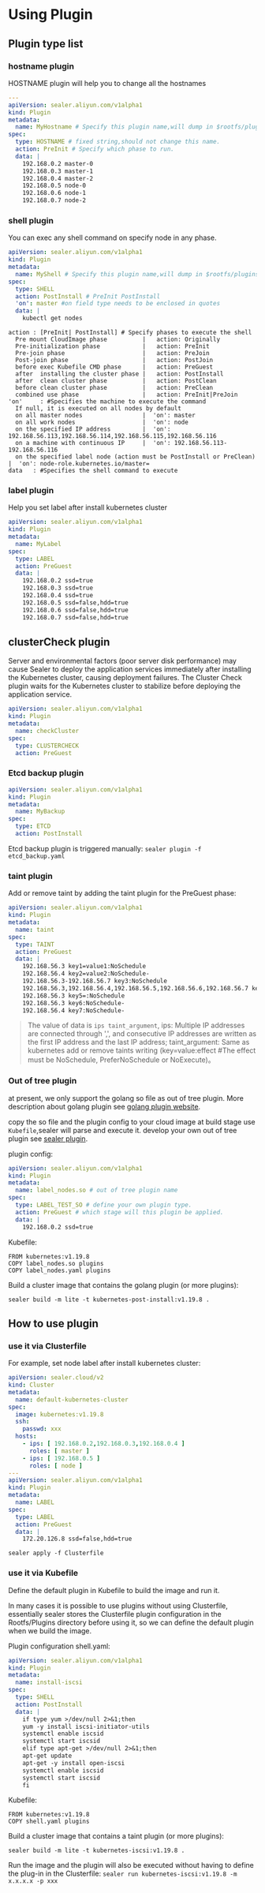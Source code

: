 # Using Plugin

## Plugin type list

### hostname plugin

HOSTNAME plugin will help you to change all the hostnames

```yaml
---
apiVersion: sealer.aliyun.com/v1alpha1
kind: Plugin
metadata:
  name: MyHostname # Specify this plugin name,will dump in $rootfs/plugins dir.
spec:
  type: HOSTNAME # fixed string,should not change this name.
  action: PreInit # Specify which phase to run.
  data: |
    192.168.0.2 master-0
    192.168.0.3 master-1
    192.168.0.4 master-2
    192.168.0.5 node-0
    192.168.0.6 node-1
    192.168.0.7 node-2
```

### shell plugin

You can exec any shell command on specify node in any phase.

```yaml
apiVersion: sealer.aliyun.com/v1alpha1
kind: Plugin
metadata:
  name: MyShell # Specify this plugin name,will dump in $rootfs/plugins dir.
spec:
  type: SHELL
  action: PostInstall # PreInit PostInstall
  'on': master #on field type needs to be enclosed in quotes
  data: |
    kubectl get nodes
```

```shell
action : [PreInit| PostInstall] # Specify phases to execute the shell
  Pre mount CloudImage phase          |   action: Originally
  Pre-initialization phase            |   action: PreInit
  Pre-join phase                      |   action: PreJoin
  Post-join phase                     |   action: PostJoin
  before exec Kubefile CMD phase      |   action: PreGuest
  after  installing the cluster phase |   action: PostInstall
  after  clean cluster phase          |   action: PostClean
  before clean cluster phase          |   action: PreClean
  combined use phase                  |   action: PreInit|PreJoin
'on'     : #Specifies the machine to execute the command
  If null, it is executed on all nodes by default
  on all master nodes                 |  'on': master
  on all work nodes                   |  'on': node
  on the specified IP address         |  'on': 192.168.56.113,192.168.56.114,192.168.56.115,192.168.56.116
  on a machine with continuous IP     |  'on': 192.168.56.113-192.168.56.116
  on the specified label node (action must be PostInstall or PreClean)  |  'on': node-role.kubernetes.io/master=
data   : #Specifies the shell command to execute
```

### label plugin

Help you set label after install kubernetes cluster

```yaml
apiVersion: sealer.aliyun.com/v1alpha1
kind: Plugin
metadata:
  name: MyLabel
spec:
  type: LABEL
  action: PreGuest
  data: |
    192.168.0.2 ssd=true
    192.168.0.3 ssd=true
    192.168.0.4 ssd=true
    192.168.0.5 ssd=false,hdd=true
    192.168.0.6 ssd=false,hdd=true
    192.168.0.7 ssd=false,hdd=true
```

## clusterCheck plugin

Server and environmental factors (poor server disk performance) may cause Sealer to deploy the application services immediately after installing the Kubernetes cluster, causing deployment failures.
The Cluster Check plugin waits for the Kubernetes cluster to stabilize before deploying the application service.

```yaml
apiVersion: sealer.aliyun.com/v1alpha1
kind: Plugin
metadata:
  name: checkCluster
spec:
  type: CLUSTERCHECK
  action: PreGuest
```

### Etcd backup plugin

```yaml
apiVersion: sealer.aliyun.com/v1alpha1
kind: Plugin
metadata:
  name: MyBackup
spec:
  type: ETCD
  action: PostInstall
```

Etcd backup plugin is triggered manually: `sealer plugin -f etcd_backup.yaml`

### taint plugin

Add or remove taint by adding the taint plugin for the PreGuest phase:

```yaml
apiVersion: sealer.aliyun.com/v1alpha1
kind: Plugin
metadata:
  name: taint
spec:
  type: TAINT
  action: PreGuest
  data: |
    192.168.56.3 key1=value1:NoSchedule
    192.168.56.4 key2=value2:NoSchedule-
    192.168.56.3-192.168.56.7 key3:NoSchedule
    192.168.56.3,192.168.56.4,192.168.56.5,192.168.56.6,192.168.56.7 key4:NoSchedule
    192.168.56.3 key5=:NoSchedule
    192.168.56.3 key6:NoSchedule-
    192.168.56.4 key7:NoSchedule-
```

>The value of data is `ips taint_argument`,
>ips: Multiple IP addresses are connected through ',', and consecutive IP addresses are written as the first IP address and the last IP address;
>taint_argument: Same as kubernetes add or remove taints writing (key=value:effect #The effect must be NoSchedule, PreferNoSchedule or NoExecute)。

### Out of tree plugin

at present, we only support the golang so file as out of tree plugin. More description about golang plugin
see [golang plugin website](https://pkg.go.dev/plugin).

copy the so file and the plugin config to your cloud image at build stage use `Kubefile`,sealer will parse and execute
it. develop your own out of tree plugin see [sealer plugin](../advanced/develop-plugin.md).

plugin config:

```yaml
apiVersion: sealer.aliyun.com/v1alpha1
kind: Plugin
metadata:
  name: label_nodes.so # out of tree plugin name
spec:
  type: LABEL_TEST_SO # define your own plugin type.
  action: PreGuest # which stage will this plugin be applied.
  data: |
    192.168.0.2 ssd=true
```

Kubefile:

```shell script
FROM kubernetes:v1.19.8
COPY label_nodes.so plugins
COPY label_nodes.yaml plugins
```

Build a cluster image that contains the golang plugin (or more plugins):

```shell script
sealer build -m lite -t kubernetes-post-install:v1.19.8 .
```

## How to use plugin

### use it via Clusterfile

For example, set node label after install kubernetes cluster:

```yaml
apiVersion: sealer.cloud/v2
kind: Cluster
metadata:
  name: default-kubernetes-cluster
spec:
  image: kubernetes:v1.19.8
  ssh:
    passwd: xxx
  hosts:
    - ips: [ 192.168.0.2,192.168.0.3,192.168.0.4 ]
      roles: [ master ]
    - ips: [ 192.168.0.5 ]
      roles: [ node ]
---
apiVersion: sealer.aliyun.com/v1alpha1
kind: Plugin
metadata:
  name: LABEL
spec:
  type: LABEL
  action: PreGuest
  data: |
    172.20.126.8 ssd=false,hdd=true
```

```shell script
sealer apply -f Clusterfile
```

### use it via Kubefile

Define the default plugin in Kubefile to build the image and run it.

In many cases it is possible to use plugins without using Clusterfile, essentially sealer stores the Clusterfile plugin
configuration in the Rootfs/Plugins directory before using it, so we can define the default plugin when we build the
image.

Plugin configuration shell.yaml:

```yaml
apiVersion: sealer.aliyun.com/v1alpha1
kind: Plugin
metadata:
  name: install-iscsi
spec:
  type: SHELL
  action: PostInstall
  data: |
    if type yum >/dev/null 2>&1;then
    yum -y install iscsi-initiator-utils
    systemctl enable iscsid
    systemctl start iscsid
    elif type apt-get >/dev/null 2>&1;then
    apt-get update
    apt-get -y install open-iscsi
    systemctl enable iscsid
    systemctl start iscsid
    fi
```

Kubefile:

```shell script
FROM kubernetes:v1.19.8
COPY shell.yaml plugins
```

Build a cluster image that contains a taint plugin (or more plugins):

```shell script
sealer build -m lite -t kubernetes-iscsi:v1.19.8 .
```

Run the image and the plugin will also be executed without having to define the plug-in in the Clusterfile:
`sealer run kubernetes-iscsi:v1.19.8 -m x.x.x.x -p xxx`

